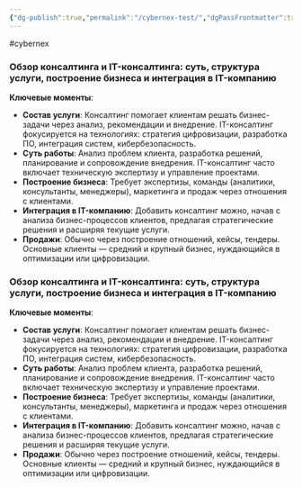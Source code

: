 ```yaml
---
{"dg-publish":true,"permalink":"/cybernex-test/","dgPassFrontmatter":true,"created":"2025-06-30T13:06:31.146+08:00","updated":"2025-06-30T13:07:23.433+08:00"}
---
```



#cybernex
 
 
### Обзор консалтинга и IT-консалтинга: суть, структура услуги, построение бизнеса и интеграция в IT-компанию

**Ключевые моменты**:

- **Состав услуги**: Консалтинг помогает клиентам решать бизнес-задачи через анализ, рекомендации и внедрение. IT-консалтинг фокусируется на технологиях: стратегия цифровизации, разработка ПО, интеграция систем, кибербезопасность.
- **Суть работы**: Анализ проблем клиента, разработка решений, планирование и сопровождение внедрения. IT-консалтинг часто включает техническую экспертизу и управление проектами.
- **Построение бизнеса**: Требует экспертизы, команды (аналитики, консультанты, менеджеры), маркетинга и продаж через отношения с клиентами.
- **Интеграция в IT-компанию**: Добавить консалтинг можно, начав с анализа бизнес-процессов клиентов, предлагая стратегические решения и расширяя текущие услуги.
- **Продажи**: Обычно через построение отношений, кейсы, тендеры. Основные клиенты — средний и крупный бизнес, нуждающийся в оптимизации или цифровизации.

### Обзор консалтинга и IT-консалтинга: суть, структура услуги, построение бизнеса и интеграция в IT-компанию

**Ключевые моменты**:

- **Состав услуги**: Консалтинг помогает клиентам решать бизнес-задачи через анализ, рекомендации и внедрение. IT-консалтинг фокусируется на технологиях: стратегия цифровизации, разработка ПО, интеграция систем, кибербезопасность.
- **Суть работы**: Анализ проблем клиента, разработка решений, планирование и сопровождение внедрения. IT-консалтинг часто включает техническую экспертизу и управление проектами.
- **Построение бизнеса**: Требует экспертизы, команды (аналитики, консультанты, менеджеры), маркетинга и продаж через отношения с клиентами.
- **Интеграция в IT-компанию**: Добавить консалтинг можно, начав с анализа бизнес-процессов клиентов, предлагая стратегические решения и расширяя текущие услуги.
- **Продажи**: Обычно через построение отношений, кейсы, тендеры. Основные клиенты — средний и крупный бизнес, нуждающийся в оптимизации или цифровизации.
